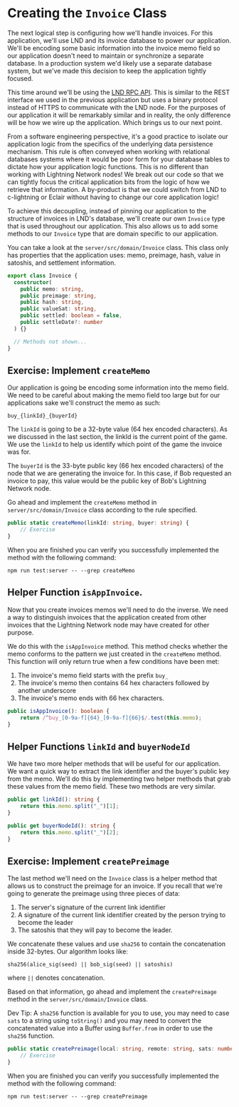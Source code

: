 # Creating the `Invoice` Class

The next logical step is configuring how we'll handle invoices. For this application, we'll use LND and its invoice database to power our application. We'll be encoding some basic information into the invoice memo field so our application doesn't need to maintain or synchronize a separate database. In a production system we'd likely use a separate database system, but we've made this decision to keep the application tightly focused.

This time around we'll be using the [LND RPC API](https://api.lightning.community/#lnd-grpc-api-reference). This is similar to the REST interface we used in the previous application but uses a binary protocol instead of HTTPS to communicate with the LND node. For the purposes of our application it will be remarkably similar and in reality, the only difference will be how we wire up the application. Which brings us to our next point.

From a software engineering perspective, it's a good practice to isolate our application logic from the specifics of the underlying data persistence mechanism. This rule is often conveyed when working with relational databases systems where it would be poor form for your database tables to dictate how your application logic functions. This is no different than working with Lightning Network nodes! We break out our code so that we can tightly focus the critical application bits from the logic of how we retrieve that information. A by-product is that we could switch from LND to c-lightning or Eclair without having to change our core application logic!

To achieve this decoupling, instead of pinning our application to the structure of invoices in LND's database, we'll create our own `Invoice` type that is used throughout our application. This also allows us to add some methods to our `Invoice` type that are domain specific to our application.

You can take a look at the `server/src/domain/Invoice` class. This class only has properties that the application uses: memo, preimage, hash, value in satoshis, and settlement information.

```typescript
export class Invoice {
  constructor(
    public memo: string,
    public preimage: string,
    public hash: string,
    public valueSat: string,
    public settled: boolean = false,
    public settleDate?: number
  ) {}

  // Methods not shown...
}
```

## Exercise: Implement `createMemo`

Our application is going be encoding some information into the memo field. We need to be careful about making the memo field too large but for our applications sake we'll construct the memo as such:

```
buy_{linkId}_{buyerId}
```

The `linkId` is going to be a 32-byte value (64 hex encoded characters). As we discussed in the last section, the linkId is the current point of the game. We use the `linkId` to help us identify which point of the game the invoice was for.

The `buyerId` is the 33-byte public key (66 hex encoded characters) of the node that we are generating the invoice for. In this case, if Bob requested an invoice to pay, this value would be the public key of Bob's Lightning Network node.

Go ahead and implement the `createMemo` method in `server/src/domain/Invoice` class according to the rule specified.

```typescript
public static createMemo(linkId: string, buyer: string) {
    // Exercise
}
```

When you are finished you can verify you successfully implemented the method with the following command:

```
npm run test:server -- --grep createMemo
```

## Helper Function `isAppInvoice`.

Now that you create invoices memos we'll need to do the inverse. We need a way to distinguish invoices that the application created from other invoices that the Lightning Network node may have created for other purpose.

We do this with the `isAppInvoice` method. This method checks whether the memo conforms to the pattern we just created in the `createMemo` method. This function will only return true when a few conditions have been met:

1. The invoice's memo field starts with the prefix `buy_`
1. The invoice's memo then contains 64 hex characters followed by another underscore
1. The invoice's memo ends with 66 hex characters.

```typescript
public isAppInvoice(): boolean {
    return /^buy_[0-9a-f]{64}_[0-9a-f]{66}$/.test(this.memo);
}
```

## Helper Functions `linkId` and `buyerNodeId`

We have two more helper methods that will be useful for our application. We want a quick way to extract the link identifier and the buyer's public key from the memo. We'll do this by implementing two helper methods that grab these values from the memo field. These two methods are very similar.

```typescript
public get linkId(): string {
    return this.memo.split("_")[1];
}

public get buyerNodeId(): string {
    return this.memo.split("_")[2];
}
```

## Exercise: Implement `createPreimage`

The last method we'll need on the `Invoice` class is a helper method that allows us to construct the preimage for an invoice. If you recall that we're going to generate the preimage using three pieces of data:

1. The server's signature of the current link identifier
1. A signature of the current link identifier created by the person trying to become the leader
1. The satoshis that they will pay to become the leader.

We concatenate these values and use `sha256` to contain the concatenation inside 32-bytes. Our algorithm looks like:

```
sha256(alice_sig(seed) || bob_sig(seed) || satoshis)
```

where `||` denotes concatenation.

Based on that information, go ahead and implement the `createPreimage` method in the `server/src/domain/Invoice` class.

Dev Tip: A `sha256` function is available for you to use, you may need to case `sats` to a string using `toString()` and you may need to convert the concatenated value into a Buffer using `Buffer.from` in order to use the `sha256` function.

```typescript
public static createPreimage(local: string, remote: string, sats: number) {
    // Exercise
}
```

When you are finished you can verify you successfully implemented the method with the following command:

```
npm run test:server -- --grep createPreimage
```
